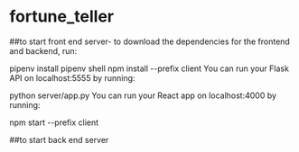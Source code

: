 # fortune_teller

##to start front end server-
to download the dependencies for the frontend and backend, run:

pipenv install
pipenv shell
npm install --prefix client
You can run your Flask API on localhost:5555 by running:

python server/app.py
You can run your React app on localhost:4000 by running:

npm start --prefix client

##to start back end server
